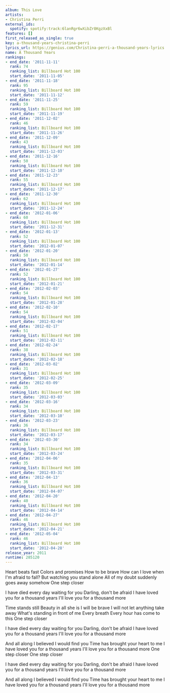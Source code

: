 ```yaml
---
album: This Love
artists:
- Christina Perri
external_ids:
  spotify: spotify:track:6lanRgr6wXibZr8KgzXxBl
features: []
first_released_as_single: true
key: a-thousand-years-christina-perri
lyrics_url: https://genius.com/Christina-perri-a-thousand-years-lyrics
name: A Thousand Years
rankings:
- end_date: '2011-11-11'
  rank: 74
  ranking_list: Billboard Hot 100
  start_date: '2011-11-05'
- end_date: '2011-11-18'
  rank: 95
  ranking_list: Billboard Hot 100
  start_date: '2011-11-12'
- end_date: '2011-11-25'
  rank: 59
  ranking_list: Billboard Hot 100
  start_date: '2011-11-19'
- end_date: '2011-12-02'
  rank: 46
  ranking_list: Billboard Hot 100
  start_date: '2011-11-26'
- end_date: '2011-12-09'
  rank: 43
  ranking_list: Billboard Hot 100
  start_date: '2011-12-03'
- end_date: '2011-12-16'
  rank: 50
  ranking_list: Billboard Hot 100
  start_date: '2011-12-10'
- end_date: '2011-12-23'
  rank: 55
  ranking_list: Billboard Hot 100
  start_date: '2011-12-17'
- end_date: '2011-12-30'
  rank: 62
  ranking_list: Billboard Hot 100
  start_date: '2011-12-24'
- end_date: '2012-01-06'
  rank: 60
  ranking_list: Billboard Hot 100
  start_date: '2011-12-31'
- end_date: '2012-01-13'
  rank: 52
  ranking_list: Billboard Hot 100
  start_date: '2012-01-07'
- end_date: '2012-01-20'
  rank: 50
  ranking_list: Billboard Hot 100
  start_date: '2012-01-14'
- end_date: '2012-01-27'
  rank: 52
  ranking_list: Billboard Hot 100
  start_date: '2012-01-21'
- end_date: '2012-02-03'
  rank: 54
  ranking_list: Billboard Hot 100
  start_date: '2012-01-28'
- end_date: '2012-02-10'
  rank: 54
  ranking_list: Billboard Hot 100
  start_date: '2012-02-04'
- end_date: '2012-02-17'
  rank: 51
  ranking_list: Billboard Hot 100
  start_date: '2012-02-11'
- end_date: '2012-02-24'
  rank: 38
  ranking_list: Billboard Hot 100
  start_date: '2012-02-18'
- end_date: '2012-03-02'
  rank: 31
  ranking_list: Billboard Hot 100
  start_date: '2012-02-25'
- end_date: '2012-03-09'
  rank: 35
  ranking_list: Billboard Hot 100
  start_date: '2012-03-03'
- end_date: '2012-03-16'
  rank: 34
  ranking_list: Billboard Hot 100
  start_date: '2012-03-10'
- end_date: '2012-03-23'
  rank: 36
  ranking_list: Billboard Hot 100
  start_date: '2012-03-17'
- end_date: '2012-03-30'
  rank: 34
  ranking_list: Billboard Hot 100
  start_date: '2012-03-24'
- end_date: '2012-04-06'
  rank: 35
  ranking_list: Billboard Hot 100
  start_date: '2012-03-31'
- end_date: '2012-04-13'
  rank: 36
  ranking_list: Billboard Hot 100
  start_date: '2012-04-07'
- end_date: '2012-04-20'
  rank: 40
  ranking_list: Billboard Hot 100
  start_date: '2012-04-14'
- end_date: '2012-04-27'
  rank: 46
  ranking_list: Billboard Hot 100
  start_date: '2012-04-21'
- end_date: '2012-05-04'
  rank: 46
  ranking_list: Billboard Hot 100
  start_date: '2012-04-28'
release_year: 2011
runtime: 285120
---
```

Heart beats fast
Colors and promises
How to be brave
How can I love when I'm afraid to fall?
But watching you stand alone
All of my doubt suddenly goes away somehow
One step closer


I have died every day waiting for you
Darling, don't be afraid
I have loved you for a thousand years
I'll love you for a thousand more


Time stands still
Beauty in all she is
I will be brave
I will not let anything take away
What's standing in front of me
Every breath
Every hour has come to this
One step closer


I have died every day waiting for you
Darling, don't be afraid
I have loved you for a thousand years
I'll love you for a thousand more


And all along I believed I would find you
Time has brought your heart to me
I have loved you for a thousand years
I'll love you for a thousand more
One step closer
One step closer


I have died every day waiting for you
Darling, don't be afraid
I have loved you for a thousand years
I'll love you for a thousand more


And all along I believed I would find you
Time has brought your heart to me
I have loved you for a thousand years
I'll love you for a thousand more
